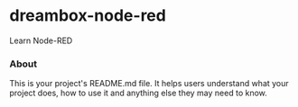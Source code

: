 dreambox-node-red
=================

Learn Node-RED

### About

This is your project's README.md file. It helps users understand what your
project does, how to use it and anything else they may need to know.